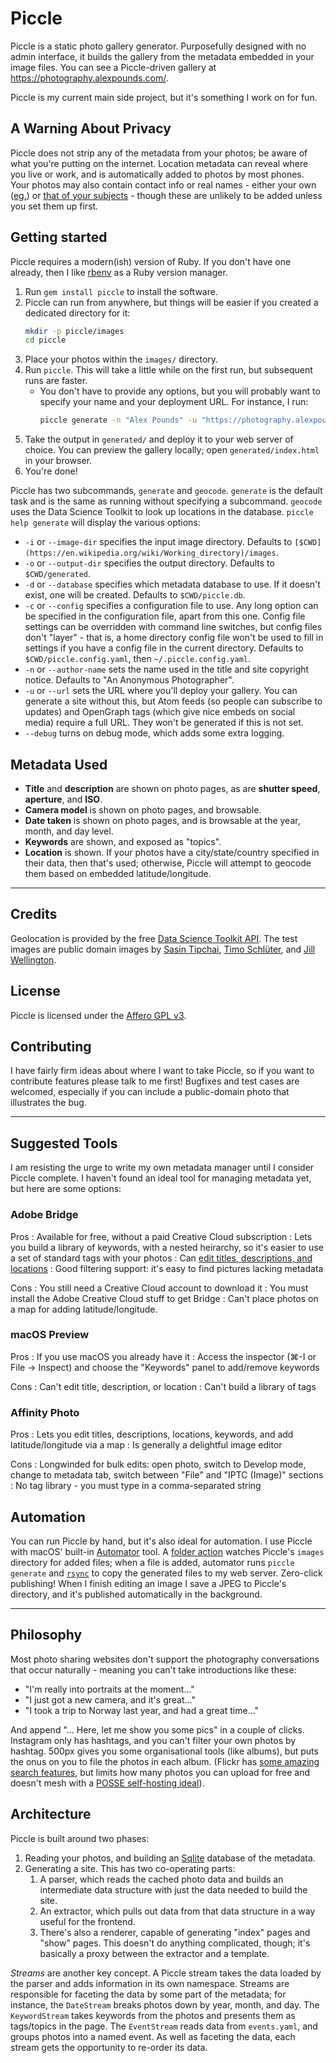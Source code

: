 # Piccle

Piccle is a static photo gallery generator. Purposefully designed with no admin interface, it builds the gallery from 
the metadata embedded in your image files. You can see a Piccle-driven gallery at https://photography.alexpounds.com/.

Piccle is my current main side project, but it's something I work on for fun. 


## A Warning About Privacy 

Piccle does not strip any of the metadata from your photos; be aware of what you're putting on the internet. Location 
metadata can reveal where you live or work, and is automatically added to photos by most phones. Your photos may also
contain contact info or real names - either your own ([eg.](http://fujifilm-dsc.com/en/manual/x100f/menu_setup/save_data_set-up/index.html#copyright_info))
or [that of your subjects](https://www.iptc.org/std/photometadata/documentation/userguide/#_persons_depicted_in_the_image) - 
though these are unlikely to be added unless you set them up first. 


## Getting started

Piccle requires a modern(ish) version of Ruby. If you don't have one already, then I like [rbenv](https://github.com/rbenv/rbenv#readme) 
as a Ruby version manager. 

1. Run `gem install piccle` to install the software. 
1. Piccle can run from anywhere, but things will be easier if you created a dedicated directory for it: 
    ```bash
    mkdir -p piccle/images
    cd piccle
    ```
1. Place your photos within the `images/` directory. 
1. Run `piccle`. This will take a little while on the first run, but subsequent runs are faster. 
   * You don't have to provide any options, but you will probably want to specify your name and your deployment URL. 
     For instance, I run:
     ```bash
     piccle generate -n "Alex Pounds" -u "https://photography.alexpounds.com/"
     ```
1. Take the output in `generated/` and deploy it to your web server of choice. You can preview the gallery locally; 
   open `generated/index.html` in your browser.
1. You're done! 

Piccle has two subcommands, `generate` and `geocode`. `generate` is the default task and is the same as running 
without specifying a subcommand. `geocode` uses the Data Science Toolkit to look up locations in the database. 
`piccle help generate` will display the various options:

* `-i` or `--image-dir` specifies the input image directory. Defaults to `[$CWD](https://en.wikipedia.org/wiki/Working_directory)/images`.
* `-o` or `--output-dir` specifies the output directory. Defaults to `$CWD/generated`.
* `-d` or `--database` specifies which metadata database to use. If it doesn't exist, one will be created. Defaults to 
  `$CWD/piccle.db`. 
* `-c` or `--config` specifies a configuration file to use. Any long option can be specified in the configuration file, 
  apart from this one. Config file settings can be overridden with command line switches, but config files don't "layer" - 
  that is, a home directory config file won't be used to fill in settings if you have a config file in the current directory.
  Defaults to `$CWD/piccle.config.yaml`, then `~/.piccle.config.yaml`. 
* `-n` or `--author-name` sets the name used in the title and site copyright notice. Defaults to "An Anonymous Photographer". 
* `-u` or `--url` sets the URL where you'll deploy your gallery. You can generate a site without this, but Atom feeds 
  (so people can subscribe to updates) and OpenGraph tags (which give nice embeds on social media) require a full URL. 
  They won't be generated if this is not set. 
* `--debug` turns on debug mode, which adds some extra logging.


## Metadata Used

* **Title** and **description** are shown on photo pages, as are **shutter speed**, **aperture**, and **ISO**. 
* **Camera model** is shown on photo pages, and browsable. 
* **Date taken** is shown on photo pages, and is browsable at the year, month, and day level. 
* **Keywords** are shown, and exposed as "topics". 
* **Location** is shown. If your photos have a city/state/country specified in their data, then that's used; otherwise, 
  Piccle will attempt to geocode them based on embedded latitude/longitude.

-------

## Credits

Geolocation is provided by the free [Data Science Toolkit API](http://www.datasciencetoolkit.org/developerdocs#coordinates2politics).
The test images are public domain images by [Sasin Tipchai](https://pixabay.com/photos/elephant-animals-asia-large-1822636/), 
[Timo Schlüter](https://pixabay.com/photos/kingfisher-bird-blue-plumage-1905255/), and 
[Jill Wellington](https://pixabay.com/photos/spring-bird-bird-spring-blue-2295431/). 


## License

Piccle is licensed under the [Affero GPL v3](https://www.gnu.org/licenses/agpl-3.0.en.html).


## Contributing

I have fairly firm ideas about where I want to take Piccle, so if you want to contribute features please talk to me 
first! Bugfixes and test cases are welcomed, especially if you can include a public-domain photo that illustrates the 
bug.

------

## Suggested Tools

I am resisting the urge to write my own metadata manager until I consider Piccle complete. I haven't found an ideal 
tool for managing metadata yet, but here are some options:

### Adobe Bridge

Pros
: Available for free, without a paid Creative Cloud subscription
: Lets you build a library of keywords, with a nested heirarchy, so it's easier to use a set of standard tags with your photos
: Can [edit titles, descriptions, and locations](https://helpx.adobe.com/ca/bridge/using/metadata-adobe-bridge.html)
: Good filtering support: it's easy to find pictures lacking metadata

Cons
: You still need a Creative Cloud account to download it
: You must install the Adobe Creative Cloud stuff to get Bridge
: Can't place photos on a map for adding latitude/longitude.


### macOS Preview

Pros
: If you use macOS you already have it
: Access the inspector (⌘-I or File → Inspect) and choose the "Keywords" panel to add/remove keywords

Cons 
: Can't edit title, description, or location
: Can't build a library of tags


### Affinity Photo

Pros
: Lets you edit titles, descriptions, locations, keywords, and add latitude/longitude via a map
: Is generally a delightful image editor

Cons
: Longwinded for bulk edits: open photo, switch to Develop mode, change to metadata tab, switch between "File" and "IPTC (Image)" sections
: No tag library - you must type in a comma-separated string


## Automation

You can run Piccle by hand, but it's also ideal for automation. I use Piccle with macOS' built-in [Automator](https://support.apple.com/en-gb/guide/automator/welcome/mac)
tool. A [folder action](https://support.apple.com/en-gb/guide/automator/aut7cac58839/2.10/mac/10.15) watches Piccle's 
`images` directory for added files; when a file is added, automator runs `piccle generate` and [`rsync`](https://wiki.archlinux.org/index.php/Rsync)
to copy the generated files to my web server. Zero-click publishing! When I finish editing an image I save a JPEG to 
Piccle's directory, and it's published automatically in the background.


------

## Philosophy

Most photo sharing websites don't support the photography conversations that occur naturally - meaning you can't 
take introductions like these:

* "I'm really into portraits at the moment..."
* "I just got a new camera, and it's great..."
* "I took a trip to Norway last year, and had a great time..."

And append "... Here, let me show you some pics" in a couple of clicks. Instagram only has hashtags, and you can't filter
your own photos by hashtag. 500px gives you some organisational tools (like albums), but puts the onus on you to file
the photos in each album. (Flickr has [some amazing search features](https://www.flickr.com/search/advanced), but limits
how many photos you can upload for free and doesn't mesh with a [POSSE self-hosting ideal](https://indieweb.org/POSSE)).


## Architecture

Piccle is built around two phases: 

1. Reading your photos, and building an [Sqlite]() database of the metadata. 
1. Generating a site. This has two co-operating parts:
    1. A parser, which reads the cached photo data and builds an intermediate data structure with just the data needed
       to build the site. 
    1. An extractor, which pulls out data from that data structure in a way useful for the frontend.
    1. There's also a renderer, capable of generating "index" pages and "show" pages. This doesn't do anything 
       complicated, though; it's basically a proxy between the extractor and a template. 

_Streams_ are another key concept. A Piccle stream takes the data loaded by the parser and adds information in its own
namespace. Streams are responsible for faceting the data by some part of the metadata; for instance, the `DateStream`
breaks photos down by year, month, and day. The `KeywordStream` takes keywords from the photos and presents them as 
tags/topics in the page. The `EventStream` reads data from `events.yaml`, and groups photos into a named event. 
As well as faceting the data, each stream gets the opportunity to re-order its data.

